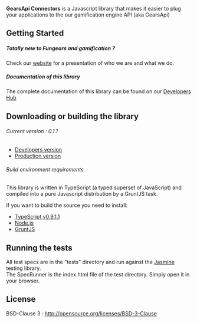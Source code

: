 **GearsApi Connectors** is a Javascript library that makes it easier to plug your applications to the our gamification engine API (aka GearsApi)

## Getting Started
##### Totally new to Fungears and gamification ?  
Check our [website](http://fungears.com/) for a presentation of who we are and what we do.

##### Documentation of this library
The complete documentation of this library can be found on our [Developers Hub](http://devhub.fungears.com)

## Downloading or building the library

###### Current version : 0.1.1

* [Developers version](/dist/fungears.connectors.js)
* [Production version](/dist/fungears.connectors.min.js)

###### Build environment requirements

This library is written in TypeScript (a typed superset of JavaScript) and compiled into a pure Javascript distribution by a GruntJS task.

If you want to build the source you need to install: 

* [TypeScript v0.9.1.1](http://www.typescriptlang.org/)
* [Node.js](http://nodejs.org/)
* [GruntJS](http://http://gruntjs.com/)

## Running the tests

All test specs are in the "tests" directory and run against the [Jasmine](http://pivotal.github.io/jasmine/) testing library.  
The SpecRunner is the index.html file of the test directory. Simply open it in your browser.

## License

BSD-Clause 3 : http://opensource.org/licenses/BSD-3-Clause